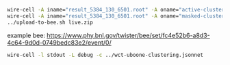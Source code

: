 ```bash
wire-cell -A iname="result_5384_130_6501.root" -A oname="active-clusters-anode0.npz" -A kind="live" uboone-val.jsonnet
wire-cell -A iname="result_5384_130_6501.root" -A oname="masked-clusters-anode0.npz" -A kind="dead" uboone-val.jsonnet
../upload-to-bee.sh live.zip
```

example bee:
https://www.phy.bnl.gov/twister/bee/set/fc4e52b6-a8d3-4c64-9d0d-0749bedc83e2/event/0/


```bash
wire-cell -l stdout -L debug -c ../wct-uboone-clustering.jsonnet
```